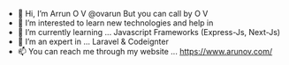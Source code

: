 - 👋 Hi, I’m Arrun O V @ovarun But you can call by O V
- 👀 I’m interested to learn new technologies and help in  
- 🌱 I’m currently learning ... Javascript Frameworks (Express-Js, Next-Js)
- 💞️ I’m an expert in ... Laravel & Codeignter
- 📫 You can reach me through my website ... https://www.arunov.com/

<!---
ovarun/ovarun is a ✨ special ✨ repository because its `README.md` (this file) appears on your GitHub profile.
You can click the Preview link to take a look at your changes.
--->
